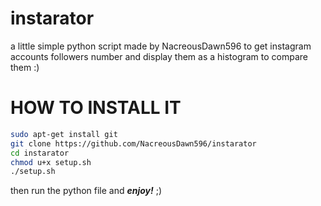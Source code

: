 # instarator
a little simple python script made by NacreousDawn596 to get instagram accounts followers number and display them as a histogram to compare them :)

# HOW TO INSTALL IT
```sh
sudo apt-get install git
git clone https://github.com/NacreousDawn596/instarator
cd instarator
chmod u+x setup.sh
./setup.sh
```

then run the python file and ***enjoy!*** ;)
